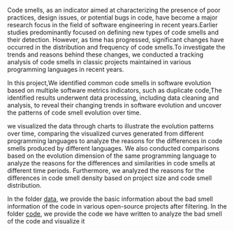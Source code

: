 Code smells, as an indicator aimed at characterizing the presence of poor practices, design issues, or potential bugs in code, have become a major research focus in the field of software engineering in recent years.Earlier studies predominantly focused on defining new types of code smells and their detection. However, as time has progressed, significant changes have occurred in the distribution and frequency of code smells.To investigate the trends and reasons behind these changes, we conducted a tracking analysis of code smells in classic projects maintained in various programming languages in recent years. 

In this project,We identified common code smells in software evolution based on multiple software metrics indicators, such as duplicate code,The identified results underwent data processing, including data cleaning and analysis, to reveal their changing trends in software evolution and uncover the patterns of code smell evolution over time. 

we visualized the data through charts to illustrate the evolution patterns over time, comparing the visualized curves generated from different programming languages to analyze the reasons for the differences in code smells produced by different languages. We also conducted comparisons based on the evolution dimension of the same programming language to analyze the reasons for the differences and similarities in code smells at different time periods. Furthermore, we analyzed the reasons for the differences in code smell density based on project size and code smell distribution.

In the folder [data](https://github.com/swy0601/Code-Smell/tree/main/data), we provide the basic information about the bad smell information of the code in various open-source projects after filtering. In the folder [code](https://github.com/swy0601/Code-Smell/tree/main/code), we provide the code we have written to analyze the bad smell of the code and visualize it
